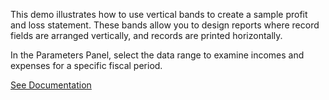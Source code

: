 This demo illustrates how to use vertical bands to create a sample profit and loss statement. These bands allow you to design reports where record fields are arranged vertically, and records are printed horizontally.

In the Parameters Panel, select the data range to examine incomes and expenses for a specific fiscal period.

<a href="https://docs.devexpress.com/XtraReports/400316" target="_blank">See Documentation</a>
